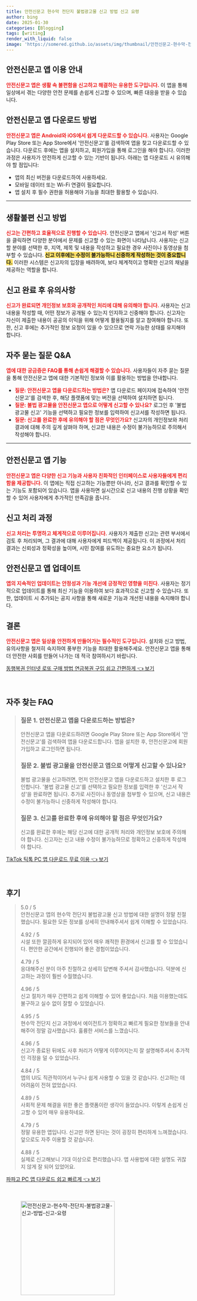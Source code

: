 ```yaml
---
title: 안전신문고 현수막 전단지 불법광고물 신고 방법 신고 요령
author: bing
date: 2025-01-30
categories: [Blogging]
tags: [writing]
render_with_liquid: false
image: 'https://somered.github.io/assets/img/thumbnail/안전신문고-현수막-전단지-불법광고물-신고-방법-신고-요령.webp'
---
```



<h2 id='안전신문고_앱_이용_안내'>안전신문고 앱 이용 안내</h2>

<p><b><span style="color: #ee2323;">안전신문고 앱은 생활 속 불편함을 신고하고 해결하는 유용한 도구입니다.</span></b> 이 앱을 통해 일상에서 겪는 다양한 안전 문제를 손쉽게 신고할 수 있으며, 빠른 대응을 받을 수 있습니다.</p>

<h2 id='안전신문고_앱_다운로드_방법'>안전신문고 앱 다운로드 방법</h2>

<p><b><span style="color: #ee2323;">안전신문고 앱은 Android와 iOS에서 쉽게 다운로드할 수 있습니다.</span></b> 사용자는 Google Play Store 또는 App Store에서 '안전신문고'를 검색하여 앱을 찾고 다운로드할 수 있습니다. 다운로드 후에는 앱을 설치하고, 회원가입을 통해 로그인을 해야 합니다. 이러한 과정은 사용자가 안전하게 신고할 수 있는 기반이 됩니다. 아래는 앱 다운로드 시 유의해야 할 점입니다:</p>

<ul>
    <li>앱의 최신 버전을 다운로드하여 사용하세요.</li>
    <li>모바일 데이터 또는 Wi-Fi 연결이 필요합니다.</li>
    <li>앱 설치 후 필수 권한을 허용해야 기능을 최대한 활용할 수 있습니다.</li>
</ul>

<hr />

<h2 id='생활불편_신고_방법'>생활불편 신고 방법</h2>

<p><b><span style="color: #ee2323;">신고는 간편하고 효율적으로 진행할 수 있습니다.</span></b> 안전신문고 앱에서 '신고서 작성' 버튼을 클릭하면 다양한 분야에서 문제를 신고할 수 있는 화면이 나타납니다. 사용자는 신고할 분야를 선택한 후, 지역, 제목 및 내용을 작성하고 필요한 경우 사진이나 동영상을 첨부할 수 있습니다. <b><span style="background-color: #ffe066;">신고 이후에는 수정이 불가능하니 신중하게 작성하는 것이 중요합니다.</span></b> 이러한 시스템은 신고자의 입장을 배려하여, 보다 체계적이고 명확한 신고의 채널을 제공하는 역할을 합니다.</p>

<h2 id='신고_완료_후_유의사항'>신고 완료 후 유의사항</h2>

<p><b><span style="color: #ee2323;">신고가 완료되면 개인정보 보호와 공개적인 처리에 대해 유의해야 합니다.</span></b> 사용자는 신고 내용을 작성할 때, 어떤 정보가 공개될 수 있는지 인지하고 신중해야 합니다. 신고자는 자신이 제출한 내용이 공공의 이익을 위해 어떻게 활용될지를 알고 참여해야 합니다. 또한, 신고 후에는 추가적인 정보 요청이 있을 수 있으므로 연락 가능한 상태를 유지해야 합니다.</p>

<h2 id='자주_묻는_질문'>자주 묻는 질문 Q&A</h2>

<p><b><span style="color: #ee2323;">앱에 대한 궁금증은 FAQ를 통해 손쉽게 해결할 수 있습니다.</span></b> 사용자들이 자주 묻는 질문을 통해 안전신문고 앱에 대한 기본적인 정보와 이를 활용하는 방법을 안내합니다.</p>

<ul>
    <li><b><span style="color: #ee2323;">질문: 안전신문고 앱을 다운로드하는 방법은?</span></b> 앱 다운로드 페이지에 접속하여 '안전신문고'를 검색한 후, 해당 플랫폼에 맞는 버전을 선택하여 설치하면 됩니다.</li>
    <li><b><span style="color: #ee2323;">질문: 불법 광고물을 안전신문고 앱으로 어떻게 신고할 수 있나요?</span></b> 로그인 후 '불법 광고물 신고' 기능을 선택하고 필요한 정보를 입력하여 신고서를 작성하면 됩니다.</li>
    <li><b><span style="color: #ee2323;">질문: 신고를 완료한 후에 유의해야 할 점은 무엇인가요?</span></b> 신고자의 개인정보와 처리 결과에 대해 주의 깊게 살펴야 하며, 신고한 내용은 수정이 불가능하므로 주의해서 작성해야 합니다.</li>
</ul>

<hr />

<h2 id='안전신문고_앱_기능'>안전신문고 앱 기능</h2>

<p><b><span style="color: #ee2323;">안전신문고 앱은 다양한 신고 기능과 사용자 친화적인 인터페이스로 사용자들에게 편리함을 제공합니다.</span></b> 이 앱에는 직접 신고하는 기능뿐만 아니라, 신고 결과를 확인할 수 있는 기능도 포함되어 있습니다. 앱을 사용하면 실시간으로 신고 내용의 진행 상황을 확인할 수 있어 사용자에게 추가적인 만족감을 줍니다.</p>

<h2 id='신고_처리_과정'>신고 처리 과정</h2>

<p><b><span style="color: #ee2323;">신고 처리는 투명하고 체계적으로 이루어집니다.</span></b> 사용자가 제출한 신고는 관련 부서에서 검토 후 처리되며, 그 결과에 대해 사용자에게 피드백이 제공됩니다. 이 과정에서 처리 결과는 신뢰성과 정확성을 높이며, 시민 참여를 유도하는 중요한 요소가 됩니다.</p>

<h2 id='안전신문고_앱_업데이트'>안전신문고 앱 업데이트</h2>

<p><b><span style="color: #ee2323;">앱의 지속적인 업데이트는 안정성과 기능 개선에 긍정적인 영향을 미친다.</span></b> 사용자는 정기적으로 업데이트를 통해 최신 기능을 이용하여 보다 효과적으로 신고할 수 있습니다. 또한, 업데이트 시 추가되는 공지 사항을 통해 새로운 기능과 개선된 내용을 숙지해야 합니다.</p>

<h2 id='결론'>결론</h2>

<p><b><span style="color: #ee2323;">안전신문고 앱은 일상을 안전하게 만들어가는 필수적인 도구입니다.</span></b> 설치와 신고 방법, 유의사항을 철저히 숙지하여 풍부한 기능을 최대한 활용해주세요. 안전신문고 앱을 통해 더 안전한 사회를 만들어 나가는 데 적극 참여하시기 바랍니다.</p>


<p><a class="click-button" title="동행복권 인터넷 로또 구매 방법 연금복권 구입 쉽고 간편하게" href="https://somered.github.io/posts/%EB%8F%99%ED%96%89%EB%B3%B5%EA%B6%8C-%EC%9D%B8%ED%84%B0%EB%84%B7-%EB%A1%9C%EB%98%90-%EA%B5%AC%EB%A7%A4-%EB%B0%A9%EB%B2%95-%EC%97%B0%EA%B8%88%EB%B3%B5%EA%B6%8C-%EA%B5%AC%EC%9E%85-%EC%89%BD%EA%B3%A0-%EA%B0%84%ED%8E%B8%ED%95%98%EA%B2%8C/" rel="dofollow">동행복권 인터넷 로또 구매 방법 연금복권 구입 쉽고 간편하게 👈 보기</a></p><br>
<h2 id='자주_찾는_FAQ'>자주 찾는 FAQ</h2>
<div itemscope="" itemtype="https://schema.org/FAQPage"> 
<blockquote> 
<div itemscope="" itemprop="mainEntity" itemtype="https://schema.org/Question"> 
<h3 itemprop="name">질문 1. 안전신문고 앱을 다운로드하는 방법은?</h3> 
<div itemscope="" itemprop="acceptedAnswer" itemtype="https://schema.org/Answer"> 
<span itemprop="text"> 
<p>안전신문고 앱을 다운로드하려면 Google Play Store 또는 App Store에서 '안전신문고'를 검색하여 앱을 다운로드합니다. 앱을 설치한 후, 안전신문고에 회원가입하고 로그인하면 됩니다.</p> 
</span> 
</div> 
</div> 

<div itemscope="" itemprop="mainEntity" itemtype="https://schema.org/Question"> 
<h3 itemprop="name">질문 2. 불법 광고물을 안전신문고 앱으로 어떻게 신고할 수 있나요?</h3> 
<div itemscope="" itemprop="acceptedAnswer" itemtype="https://schema.org/Answer"> 
<span itemprop="text"> 
<p>불법 광고물을 신고하려면, 먼저 안전신문고 앱을 다운로드하고 설치한 후 로그인합니다. '불법 광고물 신고'를 선택하고 필요한 정보를 입력한 후 '신고서 작성'을 완료하면 됩니다. 추가로 사진이나 동영상을 첨부할 수 있으며, 신고 내용은 수정이 불가능하니 신중하게 작성해야 합니다.</p> 
</span> 
</div> 
</div> 

<div itemscope="" itemprop="mainEntity" itemtype="https://schema.org/Question"> 
<h3 itemprop="name">질문 3. 신고를 완료한 후에 유의해야 할 점은 무엇인가요?</h3> 
<div itemscope="" itemprop="acceptedAnswer" itemtype="https://schema.org/Answer"> 
<span itemprop="text"> 
<p>신고를 완료한 후에는 해당 신고에 대한 공개적 처리와 개인정보 보호에 주의해야 합니다. 신고자는 신고 내용 수정이 불가능하므로 정확하고 신중하게 작성해야 합니다.</p> 
</span> 
</div> 
</div> 
</blockquote> 
</div>
<p><a class="click-button" title="TikTok 틱톡 PC 앱 다운로드 무료 이용" href="https://somered.github.io/posts/TikTok-%ED%8B%B1%ED%86%A1-PC-%EC%95%B1-%EB%8B%A4%EC%9A%B4%EB%A1%9C%EB%93%9C-%EB%AC%B4%EB%A3%8C-%EC%9D%B4%EC%9A%A9/" rel="dofollow">TikTok 틱톡 PC 앱 다운로드 무료 이용 👈 보기</a></p><br>
<h2 id='후기'>후기</h2>
<div itemscope itemtype="https://schema.org/Product">
  <blockquote>
  <div itemprop="review" itemscope itemtype="https://schema.org/Review">
      <div itemprop="reviewRating" itemscope itemtype="https://schema.org/Rating"> <span itemprop="ratingValue">5.0</span> / <span itemprop="bestRating">5</span> </div>
      <span itemprop="reviewBody">안전신문고 앱의 현수막 전단지 불법광고물 신고 방법에 대한 설명이 정말 친절했습니다. 필요한 모든 정보를 상세히 안내해주셔서 쉽게 이해할 수 있었습니다.</span>
  </div>
  <br>
  <div itemprop="review" itemscope itemtype="https://schema.org/Review">
      <div itemprop="reviewRating" itemscope itemtype="https://schema.org/Rating"> <span itemprop="ratingValue">4.92</span> / <span itemprop="bestRating">5</span> </div>
      <span itemprop="reviewBody">시설 또한 깔끔하게 유지되어 있어 매우 쾌적한 환경에서 신고를 할 수 있었습니다. 편안한 공간에서 진행되어 좋은 경험이었습니다.</span>
  </div>
  <br>
  <div itemprop="review" itemscope itemtype="https://schema.org/Review">
      <div itemprop="reviewRating" itemscope itemtype="https://schema.org/Rating"> <span itemprop="ratingValue">4.79</span> / <span itemprop="bestRating">5</span> </div>
      <span itemprop="reviewBody">응대해주신 분이 아주 친절하고 상세히 답변해 주셔서 감사했습니다. 덕분에 신고하는 과정이 훨씬 수월했습니다.</span>
  </div>
  <br>
  <div itemprop="review" itemscope itemtype="https://schema.org/Review">
      <div itemprop="reviewRating" itemscope itemtype="https://schema.org/Rating"> <span itemprop="ratingValue">4.96</span> / <span itemprop="bestRating">5</span> </div>
      <span itemprop="reviewBody">신고 절차가 매우 간편하고 쉽게 이해할 수 있어 좋았습니다. 처음 이용했는데도 불구하고 실수 없이 잘할 수 있었습니다.</span>
  </div>
  <br>
  <div itemprop="review" itemscope itemtype="https://schema.org/Review">
      <div itemprop="reviewRating" itemscope itemtype="https://schema.org/Rating"> <span itemprop="ratingValue">4.95</span> / <span itemprop="bestRating">5</span> </div>
      <span itemprop="reviewBody">현수막 전단지 신고 과정에서 에이전트가 정확하고 빠르게 필요한 정보들을 안내해주어 정말 감사했습니다. 훌륭한 서비스를 느꼈습니다.</span>
  </div>
  <br>
  <div itemprop="review" itemscope itemtype="https://schema.org/Review">
      <div itemprop="reviewRating" itemscope itemtype="https://schema.org/Rating"> <span itemprop="ratingValue">4.96</span> / <span itemprop="bestRating">5</span> </div>
      <span itemprop="reviewBody">신고가 종료된 뒤에도 사후 처리가 어떻게 이루어지는지 잘 설명해주셔서 추가적인 걱정을 덜 수 있었습니다.</span>
  </div>
  <br>
  <div itemprop="review" itemscope itemtype="https://schema.org/Review">
      <div itemprop="reviewRating" itemscope itemtype="https://schema.org/Rating"> <span itemprop="ratingValue">4.84</span> / <span itemprop="bestRating">5</span> </div>
      <span itemprop="reviewBody">앱의 UI도 직관적이어서 누구나 쉽게 사용할 수 있을 것 같습니다. 신고하는 데 어려움이 전혀 없었습니다.</span>
  </div>
  <br>
  <div itemprop="review" itemscope itemtype="https://schema.org/Review">
      <div itemprop="reviewRating" itemscope itemtype="https://schema.org/Rating"> <span itemprop="ratingValue">4.89</span> / <span itemprop="bestRating">5</span> </div>
      <span itemprop="reviewBody">사회적 문제 해결을 위한 좋은 플랫폼이란 생각이 들었습니다. 이렇게 손쉽게 신고할 수 있어 매우 유용하네요.</span>
  </div>
  <br>
  <div itemprop="review" itemscope itemtype="https://schema.org/Review">
      <div itemprop="reviewRating" itemscope itemtype="https://schema.org/Rating"> <span itemprop="ratingValue">4.79</span> / <span itemprop="bestRating">5</span> </div>
      <span itemprop="reviewBody">정말 유용한 앱입니다. 신고만 하면 된다는 것이 굉장히 편리하게 느껴졌습니다. 앞으로도 자주 이용할 것 같습니다.</span>
  </div>
  <br>
  <div itemprop="review" itemscope itemtype="https://schema.org/Review">
      <div itemprop="reviewRating" itemscope itemtype="https://schema.org/Rating"> <span itemprop="ratingValue">4.88</span> / <span itemprop="bestRating">5</span> </div>
      <span itemprop="reviewBody">실제로 신고해보니 기대 이상으로 편리했습니다. 앱 사용법에 대한 설명도 귀찮지 않게 잘 되어 있었어요.</span>
  </div>
  </blockquote>
</div>
<p><a class="click-button" title="파파고 PC 앱 다운로드 쉽고 빠르게" href="https://somered.github.io/posts/%ED%8C%8C%ED%8C%8C%EA%B3%A0-PC-%EC%95%B1-%EB%8B%A4%EC%9A%B4%EB%A1%9C%EB%93%9C-%EC%89%BD%EA%B3%A0-%EB%B9%A0%EB%A5%B4%EA%B2%8C/" rel="dofollow">파파고 PC 앱 다운로드 쉽고 빠르게 👈 보기</a></p><br>
<figure class="image"><img src="https://somered.github.io/assets/img/thumbnail/안전신문고-현수막-전단지-불법광고물-신고-방법-신고-요령.webp" alt="안전신문고-현수막-전단지-불법광고물-신고-방법-신고-요령" width="256" height="256"></figure>